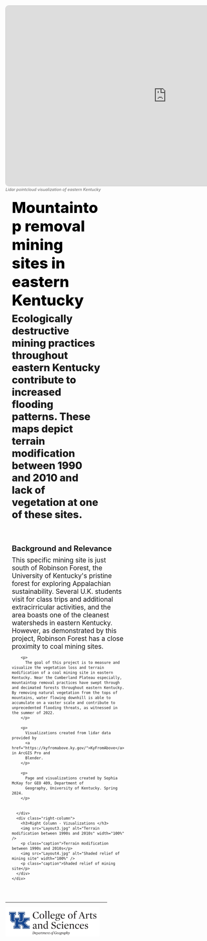 <!DOCTYPE html>
<html>

<head>
  <meta charset="utf-8" />
  <title>Mountaintop removal mining sites in eastern Kentucky</title>
  <meta name="viewport" content="initial-scale=1,maximum-scale=1,user-scalable=no" />
  <link rel="preconnect" href="https://fonts.googleapis.com">
    <link rel="preconnect" href="https://fonts.gstatic.com" crossorigin>
    <link href="https://fonts.googleapis.com/css2?family=Playfair+Display:ital,wght@0,400..900;1,400..900&display=swap" rel="stylesheet">
  <style>
    /* Set margin/padding to fit border in box model */
    * {
      box-sizing: border-box;
      margin: 0;
      padding: 0;
    }

    /* Define styles on body (and all descendants) */
    body {
      margin: 0;
      padding: 0;
      font-family: "Playfair Display", sans-serif;
      font-weight: 400;
      color: rgb(107, 78, 68);
      background-color: rgb(198, 231, 215);
    }

    /* Define styles for the headings */
    h1 {
      font-size: 3rem;
      font-weight: 800;
      margin: 10px 0;
      padding: 0;
      color: rgb(0, 0, 0);
    }

    h2 {
      font-size: 2rem;
      font-weight: 800;
      margin: 0;
      padding: 0;
    }


    h3 {
      font-size: 1.5rem;
      font-weight: bold;
      margin-bottom: 10px;
    }

    /* Define styles for the paragraph */
    p {
      font-size: 1.3rem;
      font-weight: 400;
      margin: 0 0 10px 0;
      padding: 0;
    }

    a:link,
    a:visited {
      color: rgb(12, 73, 34);
    }

    a:hover {
      color: rgb(86, 86, 86);
      text-decoration: none;
    }

    section {
      width: 80%;
      margin: 0 auto;
    }

    footer {
      width: 80%;
      margin: 0 auto;
      color: rgb(100, 100, 100);
    }

    iframe {
      border: 1px solid rgb(200, 200, 200);
      border-radius: 10px;
      margin-top: 20px;
    }

    .caption {
      font-size: 0.8rem;
      font-weight: 400;
      font-style: italic;
      margin: 0;
      padding: 0;
      color: rgb(100, 100, 100);
    }

    .title {
      text-align: left;
      margin: 20px;
    }

    /* Set up a container for the two columns */
    .container {
      display: flex;
      flex-wrap: wrap;
      justify-content: space-between;
    }

    /* Define styles for the left column */
    .left-column {
      flex-basis: 40%;
      padding: 20px;
      margin-bottom: 20px;
    }

    /* Define styles for the right column */
    .right-column {
      flex-basis: 55%;
      background-color: rgba(255, 255, 255, 0.35);
      border-radius: 10px;
      padding: 20px;
      margin-bottom: 20px;
    }

    /* Round image corners for images inside the right-column */
    .right-column img {
      border-radius: 10px;
    }

    /* Media query for small screens */
    /* For screens up to 768px, apply these rules. */
    @media (max-width: 768px) {

      /* Change to a single column layout */
      .container {
        flex-direction: column;
      }

      /* Set full width for both columns */
      .left-column,
      .right-column {
        flex-basis: 100%;
      }
    }
  </style>
</head>

<body>
  <section>
    <!-- 💡💡💡 Cesium map: paste embed code below -->
    <iframe title="GEO 409: Final Project" width="1024" height="576" src="https://ion.cesium.com/stories/viewer/?id=362a872e-b9bb-483a-affc-5f3902777ec9" frameborder="0" allow="fullscreen" allowfullscreen="true" mozallowfullscreen="true" webkitallowfullscreen="true"></iframe>
    <!-- 💡💡💡 Cesium map: paste embed code above -->
    <p class="caption">Lidar pointcloud visualization of eastern Kentucky</p>
    <div class="title">
      <h1>Mountaintop removal mining sites in eastern Kentucky</h1>
      <h2>Ecologically destructive mining practices throughout eastern Kentucky contribute to increased flooding patterns. These maps depict terrain modification between 1990 and 2010 and lack of vegetation at one of these sites.</h2>
    </div>
    <div class="container">
      <div class="left-column">
        <h3>Background and Relevance</h3>
        <p>
          This specific mining site is just south of Robinson Forest, the University of Kentucky's pristine forest for exploring Appalachian sustainability. Several U.K. students visit for class trips and additional extracirricular activities, and the area boasts one of the cleanest watersheds in eastern Kentucky. However, as demonstrated by this project, Robinson Forest has a close proximity to coal mining sites. 
        </p>

        <p>
          The goal of this project is to measure and visualize the vegetation loss and terrain modification of a coal mining site in eastern Kentucky. Near the Cumberland Plateau especially, mountaintop removal practices have swept through and decimated forests throughout eastern Kentucky. By removing natural vegetation from the tops of mountains, water flowing downhill is able to accumulate on a vaster scale and contribute to unprecedented flooding threats, as witnessed in the summer of 2022.
        </p>

        <p>
          Visualizations created from lidar data provided by
          <a href="https://kyfromabove.ky.gov/">KyFromAbove</a> in ArcGIS Pro and
          Blender. 
        </p>

        <p>
          Page and visualizations created by Sophia McKay for GEO 409, Department of
          Geography, University of Kentucky. Spring 2024.
        </p>


      </div>
      <div class="right-column">
        <h3>Right Column - Vizualizations </h3>
        <img src="Layout3.jpg" alt="Terrain modification between 1990s and 2010s" width="100%" />
        <p class="caption">Terrain modification between 1990s and 2010s</p>
        <img src="Layout4.jpg" alt="Shaded relief of mining site" width="100%" />
        <p class="caption">Shaded relief of mining site</p>
      </div>
    </div>
  </section>
  <footer>
    <hr />
    <img src="logo-color-400px.png" alt="UKy Arts and Sciences  " width="300px">

  </footer>
</body>

</html>